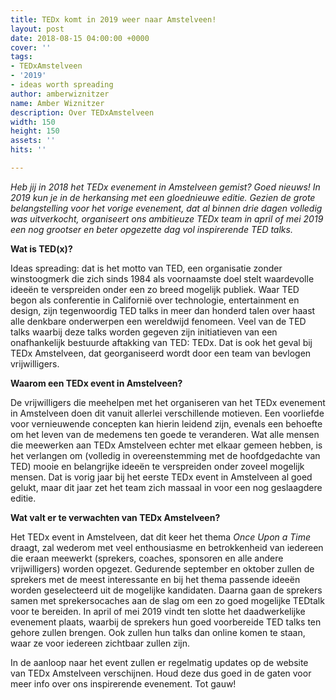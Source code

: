 ```yaml
---
title: TEDx komt in 2019 weer naar Amstelveen!
layout: post
date: 2018-08-15 04:00:00 +0000
cover: ''
tags:
- TEDxAmstelveen
- '2019'
- ideas worth spreading
author: amberwiznitzer
name: Amber Wiznitzer
description: Over TEDxAmstelveen
width: 150
height: 150
assets: ''
hits: ''

---
```

_Heb jij in 2018 het TEDx evenement in Amstelveen gemist? Goed nieuws! In 2019 kun je in de herkansing met een gloednieuwe editie. Gezien de grote belangstelling voor het vorige evenement, dat al binnen drie dagen volledig was uitverkocht, organiseert ons ambitieuze TEDx team in april of mei 2019 een nog grootser en beter opgezette dag vol inspirerende TED talks._

**Wat is TED(x)?**

Ideas spreading: dat is het motto van TED, een organisatie zonder winstoogmerk die zich sinds 1984 als voornaamste doel stelt waardevolle ideeën te verspreiden onder een zo breed mogelijk publiek. Waar TED begon als conferentie in Californië over technologie, entertainment en design, zijn tegenwoordig TED talks in meer dan honderd talen over haast alle denkbare onderwerpen een wereldwijd fenomeen. Veel van de TED talks waarbij deze talks worden gegeven zijn initiatieven van een onafhankelijk bestuurde aftakking van TED: TEDx. Dat is ook het geval bij TEDx Amstelveen, dat georganiseerd wordt door een team van bevlogen vrijwilligers.

**Waarom een TEDx event in Amstelveen?**

De vrijwilligers die meehelpen met het organiseren van het TEDx evenement in Amstelveen doen dit vanuit allerlei verschillende motieven. Een voorliefde voor vernieuwende concepten kan hierin leidend zijn, evenals een behoefte om het leven van de medemens ten goede te veranderen. Wat alle mensen die meewerken aan TEDx Amstelveen echter met elkaar gemeen hebben, is het verlangen om (volledig in overeenstemming met de hoofdgedachte van TED) mooie en belangrijke ideeën te verspreiden onder zoveel mogelijk mensen. Dat is vorig jaar bij het eerste TEDx event in Amstelveen al goed gelukt, maar dit jaar zet het team zich massaal in voor een nog geslaagdere editie. 

**Wat valt er te verwachten van TEDx Amstelveen?**

Het TEDx event in Amstelveen, dat dit keer het thema _Once Upon a Time_ draagt, zal wederom met veel enthousiasme en betrokkenheid van iedereen die eraan meewerkt (sprekers, coaches, sponsoren en alle andere vrijwilligers) worden opgezet. Gedurende september en oktober zullen de sprekers met de meest interessante en bij het thema passende ideeën worden geselecteerd uit de mogelijke kandidaten. Daarna gaan de sprekers samen met sprekersocaches aan de slag om een zo goed mogelijke TEDtalk voor te bereiden. In april of mei 2019 vindt ten slotte het daadwerkelijke evenement plaats, waarbij de sprekers hun goed voorbereide TED talks ten gehore zullen brengen. Ook zullen hun talks dan online komen te staan, waar ze voor iedereen zichtbaar zullen zijn.

In de aanloop naar het event zullen er regelmatig updates op de website van TEDx Amstelveen verschijnen. Houd deze dus goed in de gaten voor meer info over ons inspirerende evenement. Tot gauw!